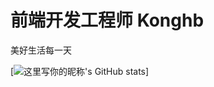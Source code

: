 # 前端开发工程师  Konghb
  美好生活每一天
  
[![这里写你的昵称's GitHub stats](https://github-readme-stats.vercel.app/api?username=konghb123&show_icons=true&theme=radical)]
 
